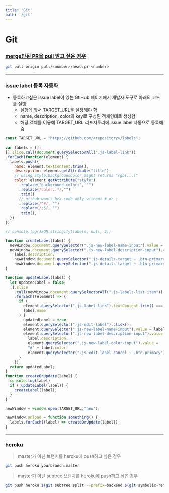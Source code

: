 ```yaml
---
title: 'Git'
path: '/git'
---
```


# Git

### [merge안된 PR을 pull 받고 싶은 경우](https://www.notion.so/TIL_20200715-84bbe0a9dd2d4664b5a1a36b10c5b1b8)

```bash
git pull origin pull/<number>/head:pr-<number>
```

---

### [issue label 등록 자동화](https://douglascayers.com/2019/08/01/how-to-export-and-import-github-issue-labels-between-projects/)

- 등록하고싶은 issue label이 있는 GtiHub 페이지에서 개발자 도구로 아래의 코드를 실행
  - 실행에 앞서 TARGET_URL을 설정해야 함
  - name, description, color의 key로 구성된 객체형태로 생성함
  - 해당 객체를 이용해 TARGET_URL 리포지토리에 issue label 자동으로 등록해줌

```javascript
const TARGET_URL = "https://github.com/<repository>/labels";

var labels = [];
[].slice.call(document.querySelectorAll(".js-label-link"))
.forEach(function(element) {
  labels.push({
    name: element.textContent.trim(),
    description: element.getAttribute("title"),
    // using style.backgroundColor might returns "rgb(...)"
    color: element.getAttribute("style")
      .replace("background-color:", "")
      .replace(/color:.*/,"")
      .trim()
      // github wants hex code only without # or ;
      .replace(/^#/, "")
      .replace(/;$/, "")
      .trim(),
  })
})

// console.log(JSON.stringify(labels, null, 2))

function createLabel(label) {
  newWindow.document.querySelector(".js-new-label-name-input").value = label.name;
  newWindow.document.querySelector(".js-new-label-description-input").value =
    label.description;
    newWindow.document.querySelector(".js-details-target ~ .btn-primary").disabled = false;
    newWindow.document.querySelector(".js-details-target ~ .btn-primary").click();
}

function updateLabel(label) {
  let updatedLabel = false;
  [].slice
    .call(newWindow.document.querySelectorAll(".js-labels-list-item"))
    .forEach((element) => {
      if (
        element.querySelector(".js-label-link").textContent.trim() ===
        label.name
      ) {
        updatedLabel = true;
        element.querySelector(".js-edit-label").click();
        element.querySelector(".js-new-label-name-input").value = label.name;
        element.querySelector(".js-new-label-description-input").value =
          label.description;
          element.querySelector(".js-new-label-color-input").value =
          "#" + label.color;
          element.querySelector(".js-edit-label-cancel ~ .btn-primary").click();
      }
    });
  return updatedLabel;
}
function createOrUpdate(label) {
  console.log(label)
  if (!updateLabel(label)) {
    createLabel(label);
  }
}

newWindow = window.open(TARGET_URL,"new");

newWindow.onload = function something() {
  labels.forEach((label) => createOrUpdate(label));
}
```

---

### heroku
> master가 아닌 브랜치를 heroku에 push하고 싶은 경우

```bash
git push heroku yourbranch:master
```

> master가 아닌 subtree 브랜치를 heroku에 push하고 싶은 경우

```bash
git push heroku $(git subtree split --prefix=backend $(git symbolic-ref --short -q HEAD)):master --force
```
